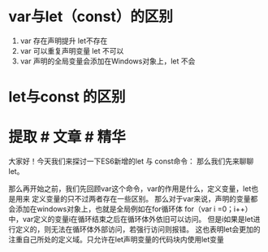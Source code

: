 # var与let（const）的区别

1. var 存在声明提升 let不存在
2. var 可以重复声明变量 let 不可以
3. var 声明的全局变量会添加在Windows对象上，let 不会

# let与const 的区别

# 提取 # 文章 # 精华
大家好！今天我们来探讨一下ES6新增的let 与 const命令：
那么我们先来聊聊let。

那么再开始之前，我们先回顾var这个命令，var的作用是什么，定义变量，let也是用来
定义变量的只不过两者存在一些区别。
那么对于var来说，声明的变量都会添加在windows对象上，也就是全局例如在for循环体
for（var i =0；i++）中，var定义的变量i在循环结束之后在循环体外依旧可以访问。
但是i如果是let进行定义的，则无法在循环体外部访问，若强行访问则报错。
这也表明let会更加的注重自己所处的定义域。只允许在let声明变量的代码块内使用let变量
